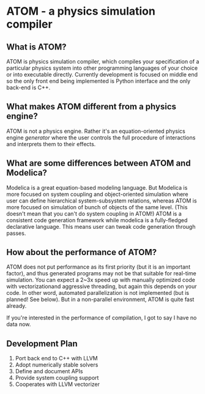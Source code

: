 # ATOM - a physics simulation compiler

## What is ATOM?
ATOM is physics simulation compiler, which compiles your specification of a particular physics system into other programming languages of your choice or into executable directly. Currently development is focused on middle end so the only front end being implemented is Python interface and the only back-end is C++.

## What makes ATOM different from a physics engine?
ATOM is not a physics engine. Rather it's an equation-oriented physics engine *generator* where the user controls the full procedure of interactions and interprets them to their effects.

## What are some differences between ATOM and Modelica?
Modelica is a great equation-based modeling language. But Modelica is more focused on system coupling and object-oriented simulation where user can define hierarchical system-subsystem relations, whereas ATOM is more focused on simulation of bunch of objects of the same level. (This doesn't mean that you can't do system coupling in ATOM!) ATOM is a consistent code generation framework while modelica is a fully-fledged declarative language. This means user can tweak code generation through passes.

## How about the performance of ATOM?
ATOM does not put performance as its first priority (but it is an important factor), and thus generated programs may not be that suitable for real-time simulation. You can expect a 2~3x speed up with manually optimized code with vectorizationand aggressive threading, but again this depends on your code. In other word, automated parallelization is not implemented (but is planned! See below). But in a non-parallel environment, ATOM is quite fast already.

If you're interested in the performance of compilation, I got to say I have no data now.

## Development Plan
1. Port back end to C++ with LLVM
2. Adopt numerically stable solvers
3. Define and document APIs
4. Provide system coupling support
5. Cooperates with LLVM vectorizer

